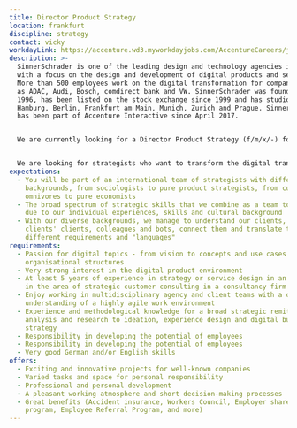 ```yaml
---
title: Director Product Strategy
location: frankfurt
discipline: strategy
contact: vicky
workdayLink: https://accenture.wd3.myworkdayjobs.com/AccentureCareers/job/Hamburg/Director-Product-Strategy--all-genders----SinnerSchrader_R00028375-1
description: >-
  SinnerSchrader is one of the leading design and technology agencies in Europe
  with a focus on the design and development of digital products and services.
  More than 500 employees work on the digital transformation for companies such
  as ADAC, Audi, Bosch, comdirect bank and VW. SinnerSchrader was founded in
  1996, has been listed on the stock exchange since 1999 and has studios in
  Hamburg, Berlin, Frankfurt am Main, Munich, Zurich and Prague. SinnerSchrader
  has been part of Accenture Interactive since April 2017.


  We are currently looking for a Director Product Strategy (f/m/x/-) for our Frankfurt office.


  We are looking for strategists who want to transform the digital transformation. Strategists who shape and revolutionise the digital platforms of tomorrow on the basis of sound methods, professional know-how and creative flair. You look radically through the eyes of the user and develop beneficial and innovative solutions that make our everyday lives easier and, above all, better. Therefore, service and experience design are just as much your playing field as the classic strategy repertoire. You have a keen sense for brands and their business challenges in the digital age. And you have outstanding communicative and methodical skills and an analytical and inspiring mind.
expectations:
  - You will be part of an international team of strategists with different
    backgrounds, from sociologists to pure product strategists, from cultural
    omnivores to pure economists
  - The broad spectrum of strategic skills that we combine as a team today is
    due to our individual experiences, skills and cultural background
  - With our diverse backgrounds, we manage to understand our clients, our
    clients' clients, colleagues and bots, connect them and translate the
    different requirements and "languages"
requirements:
  - Passion for digital topics - from vision to concepts and use cases to
    organisational structures
  - Very strong interest in the digital product environment
  - At least 5 years of experience in strategy or service design in an agency or
    in the area of strategic customer consulting in a consultancy firm
  - Enjoy working in multidisciplinary agency and client teams with a deep
    understanding of a highly agile work environment
  - Experience and methodological knowledge for a broad strategic remit - from
    analysis and research to ideation, experience design and digital business
    strategy
  - Responsibility in developing the potential of employees
  - Responsibility in developing the potential of employees
  - Very good German and/or English skills
offers:
  - Exciting and innovative projects for well-known companies
  - Varied tasks and space for personal responsibility
  - Professional and personal development
  - A pleasant working atmosphere and short decision-making processes
  - Great benefits (Accident insurance, Workers Council, Employer share purchase
    program, Employee Referral Program, and more)
---
```

